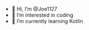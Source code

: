 - 👋 Hi, I’m @Joe1127
- 👀 I’m interested in coding
- 🌱 I’m currently learning Kotlin

<!---
Joe1127/Joe1127 is a ✨ special ✨ repository because its `README.md` (this file) appears on your GitHub profile.
You can click the Preview link to take a look at your changes.
--->
